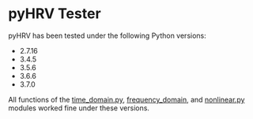 # pyHRV Tester
pyHRV has been tested under the following Python versions:

* 2.7.16
* 3.4.5
* 3.5.6
* 3.6.6
* 3.7.0

All functions of the [time_domain.py](../pyhrv/time_domain.py), [frequency_domain](../pyhrv/frequency_domain.py), and [nonlinear.py](../pyhrv/nonlinear.py) modules worked fine under these versions.